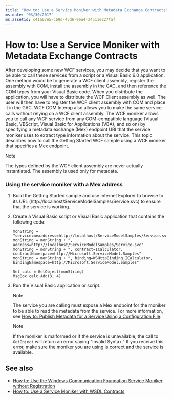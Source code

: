 ```yaml
---
title: "How to: Use a Service Moniker with Metadata Exchange Contracts"
ms.date: "03/30/2017"
ms.assetid: c41a07e5-cb9d-45d6-9ea4-34511e227faf
---
```

# How to: Use a Service Moniker with Metadata Exchange Contracts
After developing some new WCF services, you may decide that you want to be able to call these services from a script or a Visual Basic 6.0 application. One method would be to generate a WCF client assembly, register the assembly with COM, install the assembly in the GAC, and then reference the COM types from your Visual Basic code. When you distribute the application, you will have to distribute the WCF Client assembly as well. The user will then have to register the WCF client assembly with COM and place it in the GAC. WCF COM Interop also allows you to make the same service calls without relying on a WCF client assembly. The WCF moniker allows you to call any WCF service from any COM-compatible language (Visual Basic, VBScript, Visual Basic for Applications (VBA), and so on) by specifying a metadata exchange (Mex) endpoint URI that the service moniker uses to extract type information about the service. This topic describes how to call the Getting Started WCF sample using a WCF moniker that specifies a Mex endpoint.  
  
> [!NOTE]
> The types defined by the WCF client assembly are never actually instantiated. The assembly is used only for metadata.  
  
### Using the service moniker with a Mex address  
  
1. Build the Getting Started sample and use Internet Explorer to browse to its URL (http://localhost/ServiceModelSamples/Service.svc) to ensure that the service is working.  
  
2. Create a Visual Basic script or Visual Basic application that contains the following code:  
  
    ```  
    monString = "service:mexaddress=http://localhost/ServiceModelSamples/Service.svc/MEX"  
    monString = monString + ", address=http://localhost/ServiceModelSamples/Service.svc"  
    monString = monString + ", contract=ICalculator, contractNamespace=http://Microsoft.ServiceModel.Samples"  
    monString = monString + ", binding=WSHttpBinding_ICalculator, bindingNamespace=http://Microsoft.ServiceModel.Samples"  
  
    Set calc = GetObject(monString)  
    MsgBox calc.Add(3, 4)  
    ```  
  
3. Run the Visual Basic application or script.  
  
    > [!NOTE]
    >  The service you are calling must expose a Mex endpoint for the moniker to be able to read the metadata from the service. For more information, see [How to: Publish Metadata for a Service Using a Configuration File](../../../../docs/framework/wcf/feature-details/how-to-publish-metadata-for-a-service-using-a-configuration-file.md).  
  
    > [!NOTE]
    >  If the moniker is malformed or if the service is unavailable, the call to `GetObject` will return an error saying "Invalid Syntax."  If you receive this error, make sure the moniker you are using is correct and the service is available.  
  
## See also

- [How to: Use the Windows Communication Foundation Service Moniker without Registration](../../../../docs/framework/wcf/feature-details/use-the-wcf-service-moniker-without-registration.md)
- [How to: Use a Service Moniker with WSDL Contracts](../../../../docs/framework/wcf/feature-details/how-to-use-a-service-moniker-with-wsdl-contracts.md)

